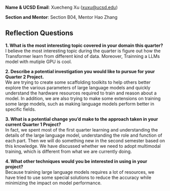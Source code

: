 **Name & UCSD Email**: Xuecheng Xu (xuxu@ucsd.edu)

**Section and Mentor**: Section B04, Mentor Hao Zhang 

## Reflection Questions

**1. What is the most interesting topic covered in your domain this quarter?**  
I believe the most interesting topic during the quarter is figure out how the Transformer learn from different kind of data. Moreover, Trainning a LLMs model with mutiple GPU is cool.

**2. Describe a potential investigation you would like to pursue for your Quarter 2 Project.**  
We are trying to create some scaffolding toolkits to help others better explore the various parameters of large language models and quickly understand the hardware resources required to train and reason about a model. In addition, we are also trying to make some extensions on training some large models, such as making language models perform better in specific fields.

**3. What is a potential change you’d make to the approach taken in your current Quarter 1 Project?**  
In fact, we spent most of the first quarter learning and understanding the details of the large language model, understanding the role and function of each part. Then we will do something new in the second semester based on this knowledge. We have discussed whether we need to adopt multimodal training, which is different from what we are currently doing.

**4. What other techniques would you be interested in using in your project?**  
Because training large language models requires a lot of resources, we have tried to use some special solutions to reduce the accuracy while minimizing the impact on model performance.

